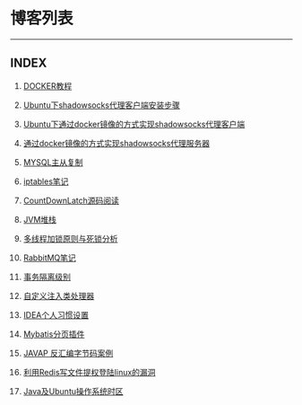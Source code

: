# 博客列表
-------------



## INDEX

<!-- hidden blog demo <a href="./blog/2018-08-28_docker.md" data-blog-id="MB-18082801" data-origin-id="">DOCKER教程</a>
<a href="./blog/2018-08-28_docker.md" data-blog-id="MB-18082801" data-origin-id="">DOCKER教程</a>
-->

1. <a href="./blog/2018-08-28_docker.md" data-blog-id="MB-18082801" data-origin-id="">DOCKER教程</a>

2. <a href="./blog/2018-09-07_shadowsocks.md" data-blog-id="MB-18090701" data-origin-id="">Ubuntu下shadowsocks代理客户端安装步骤</a>

3. <a href="./blog/2018-09-21_shadowsocks.md" data-blog-id="MB-18092101" data-origin-id="">Ubuntu下通过docker镜像的方式实现shadowsocks代理客户端</a>

4. <a href="./blog/2018-10-01_shadowsocks.md" data-blog-id="MB-18100101" data-origin-id="">通过docker镜像的方式实现shadowsocks代理服务器</a>

5. <a href="./blog/2018-12-30_mysql.md" data-blog-id="MB-18123001" data-origin-id="">MYSQL主从复制</a>

6. <a href="./blog/2018-12-30_iptables.md" data-blog-id="MB-18123002" data-origin-id="">iptables笔记</a>

7. <a href="./blog/2019-02-09_Source_CountDownLatch.md" data-blog-id="MB-19020901" data-origin-id="">CountDownLatch源码阅读</a>

8. <a href="./blog/2019-02-17_JVM_Heep_And_Stack.md" data-blog-id="MB-19021701" data-origin-id="">JVM堆栈</a>

9. <a href="./blog/2019-03-07_lock.md" data-blog-id="MB-19030701" data-origin-id="">多线程加锁原则与死锁分析</a>

10. <a href="./blog/2019-04-22_rabbitmq.md" data-blog-id="MB-19042201" data-origin-id="">RabbitMQ笔记</a>

11. <a href="./blog/2019-05-01_transaction_isolation.md" data-blog-id="MB-19050101" data-origin-id="">事务隔离级别</a>

12. <a href="./blog/2019-05-24_spring_autowire_resolver.md" data-blog-id="MB-19052401" data-origin-id="">自定义注入类处理器</a>

13. <a href="./blog/2019-05-18_idea_prefer.md" data-blog-id="MB-19051801" data-origin-id="">IDEA个人习惯设置</a>

14. <a href="./blog/2019-05-30_mybatis_pager.md" data-blog-id="MB-19053001" data-origin-id="">Mybatis分页插件</a>

15. <a href="./blog/2019-06-12_javap_demo.md" data-blog-id="MB-19061201" data-origin-id="">JAVAP 反汇编字节码案例</a>

16. <a href="./blog/2019-06-13_redis_loophole.md" data-blog-id="MB-19061301" data-origin-id="">利用Redis写文件提权登陆linux的漏洞</a>

17. <a href="./blog/2019-07-10_timezone.md" data-blog-id="MB-19071001" data-origin-id="">Java及Ubuntu操作系统时区</a>


